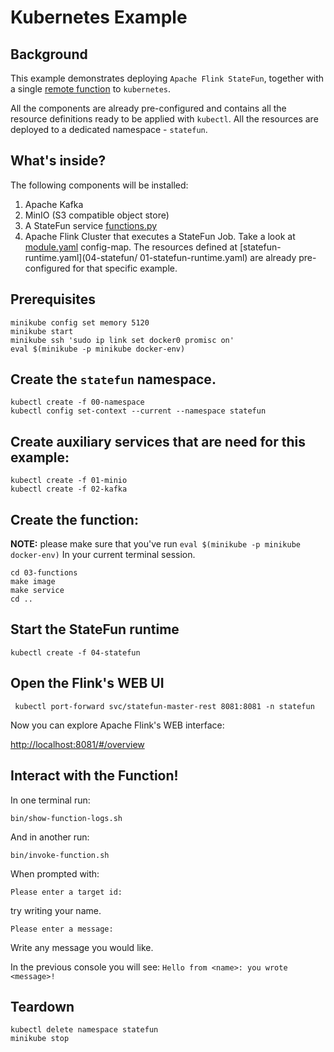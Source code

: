 # Kubernetes Example

## Background

This example demonstrates deploying `Apache Flink StateFun`, together with a single [remote function](03-functions/functions.py) to `kubernetes`.

All the components are already pre-configured and contains all the resource definitions ready to be applied with `kubectl`.
All the resources are deployed to a dedicated namespace - `statefun`.

## What's inside?

The following components will be installed:

1. Apache Kafka
2. MinIO (S3 compatible object store)
3. A StateFun service [functions.py](03-functions/functions.py)
4. Apache Flink Cluster that executes a StateFun Job.  Take a look at [module.yaml](04-statefun/00-module.yaml) config-map. 
	The resources defined at [statefun-runtime.yaml](04-statefun/ 01-statefun-runtime.yaml) are already pre-configured for that specific example.

## Prerequisites


```
minikube config set memory 5120
minikube start
minikube ssh 'sudo ip link set docker0 promisc on'
eval $(minikube -p minikube docker-env)
```

## Create the `statefun` namespace.

```
kubectl create -f 00-namespace
kubectl config set-context --current --namespace statefun
```

## Create auxiliary services that are need for this example:
 
```
kubectl create -f 01-minio
kubectl create -f 02-kafka
```

## Create the function:

**NOTE:**  please make sure that you've run `eval $(minikube -p minikube docker-env)` In your current terminal session.

```
cd 03-functions
make image
make service
cd ..
```

## Start the StateFun runtime

```
kubectl create -f 04-statefun
```

## Open the Flink's WEB UI

```
 kubectl port-forward svc/statefun-master-rest 8081:8081 -n statefun
```

Now you can explore Apache Flink's WEB interface:

[http://localhost:8081/#/overview](http://localhost:8081/#/overview)

## Interact with the Function!

In one terminal run:
```
bin/show-function-logs.sh
```

And in another run:

```
bin/invoke-function.sh
```

When prompted with:
```
Please enter a target id:
```

try writing your name.

```
Please enter a message:
```

Write any message you would like.

In the previous console you will see:
`Hello from <name>: you wrote  <message>!`

## Teardown

```
kubectl delete namespace statefun
minikube stop
```



